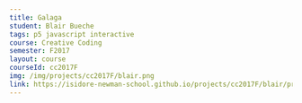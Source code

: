 ```yaml
---
title: Galaga
student: Blair Bueche
tags: p5 javascript interactive
course: Creative Coding
semester: F2017
layout: course
courseId: cc2017F
img: /img/projects/cc2017F/blair.png
link: https://isidore-newman-school.github.io/projects/cc2017F/blair/project1/game.html
---
```

